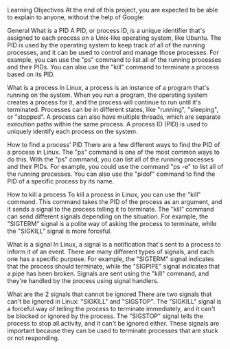Learning Objectives
At the end of this project, you are expected to be able to explain to anyone, without the help of Google:

General
What is a PID
A PID, or process ID, is a unique identifier that's assigned to each process on a Unix-like operating system, like Ubuntu. The PID is used by the operating system to keep track of all of the running processes, and it can be used to control and manage those processes. For example, you can use the "ps" command to list all of the running processes and their PIDs. You can also use the "kill" command to terminate a process based on its PID.

What is a process
In Linux, a process is an instance of a program that's running on the system. When you run a program, the operating system creates a process for it, and the process will continue to run until it's terminated. Processes can be in different states, like "running", "sleeping", or "stopped". A process can also have multiple threads, which are separate execution paths within the same process. A process ID (PID) is used to uniquely identify each process on the system.

How to find a process’ PID
There are a few different ways to find the PID of a process in Linux. The "ps" command is one of the most common ways to do this. With the "ps" command, you can list all of the running processes and their PIDs. For example, you could use the command "ps -e" to list all of the running processes. You can also use the "pidof" command to find the PID of a specific process by its name.

How to kill a process
To kill a process in Linux, you can use the "kill" command. This command takes the PID of the process as an argument, and it sends a signal to the process telling it to terminate. The "kill" command can send different signals depending on the situation. For example, the "SIGTERM" signal is a polite way of asking the process to terminate, while the "SIGKILL" signal is more forceful.

What is a signal
In Linux, a signal is a notification that's sent to a process to inform it of an event. There are many different types of signals, and each one has a specific purpose. For example, the "SIGTERM" signal indicates that the process should terminate, while the "SIGPIPE" signal indicates that a pipe has been broken. Signals are sent using the "kill" command, and they're handled by the process using signal handlers.

What are the 2 signals that cannot be ignored
There are two signals that can't be ignored in Linux: "SIGKILL" and "SIGSTOP". The "SIGKILL" signal is a forceful way of telling the process to terminate immediately, and it can't be blocked or ignored by the process. The "SIGSTOP" signal tells the process to stop all activity, and it can't be ignored either. These signals are important because they can be used to terminate processes that are stuck or not responding.
